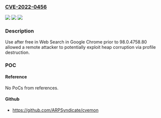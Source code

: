 ### [CVE-2022-0456](https://cve.mitre.org/cgi-bin/cvename.cgi?name=CVE-2022-0456)
![](https://img.shields.io/static/v1?label=Product&message=Chrome&color=blue)
![](https://img.shields.io/static/v1?label=Version&message=n%2Fa&color=blue)
![](https://img.shields.io/static/v1?label=Vulnerability&message=Use%20after%20free&color=brighgreen)

### Description

Use after free in Web Search in Google Chrome prior to 98.0.4758.80 allowed a remote attacker to potentially exploit heap corruption via profile destruction.

### POC

#### Reference
No PoCs from references.

#### Github
- https://github.com/ARPSyndicate/cvemon

